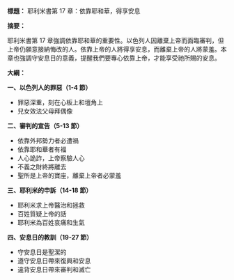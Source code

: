 **標題：** 耶利米書第 17 章：依靠耶和華，得享安息

**摘要：**

耶利米書第 17 章強調依靠耶和華的重要性。以色列人因離棄上帝而面臨審判，但上帝仍願意接納悔改的人。依靠上帝的人將得享安息，而離棄上帝的人將蒙羞。本章也強調守安息日的意義，提醒我們要專心依靠上帝，才能享受祂所賜的安息。

**大綱：**

**一、以色列人的罪惡（1-4 節）**
* 罪惡深重，刻在心板上和壇角上
* 兒女效法父母拜偶像

**二、審判的宣告（5-13 節）**
* 依靠外邦勢力者必遭禍
* 依靠耶和華者有福
* 人心詭詐，上帝察驗人心
* 不義之財終將離去
* 聖所是上帝的寶座，離棄上帝者必蒙羞

**三、耶利米的申訴（14-18 節）**
* 耶利米求上帝醫治和拯救
* 百姓質疑上帝的話
* 耶利米為百姓哀痛和生氣

**四、安息日的教訓（19-27 節）**
* 守安息日是聖潔的
* 遵守安息日帶來復興和安息
* 違背安息日帶來審判和滅亡